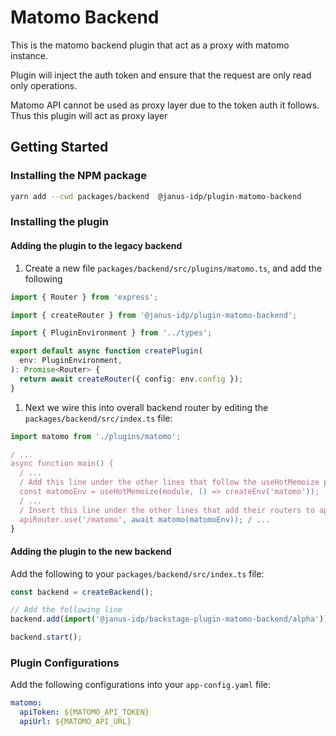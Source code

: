 # Matomo Backend

This is the matomo backend plugin that act as a proxy with matomo instance.

Plugin will inject the auth token and ensure that the request are only read only operations.

Matomo API cannot be used as proxy layer due to the token auth it follows. Thus this plugin will act as proxy layer

## Getting Started

### Installing the NPM package

```bash
yarn add --cwd packages/backend  @janus-idp/plugin-matomo-backend
```

### Installing the plugin

#### Adding the plugin to the legacy backend

1. Create a new file `packages/backend/src/plugins/matomo.ts`, and add the following

```ts title="packages/backend/src/plugins/matomo.ts"
import { Router } from 'express';

import { createRouter } from '@janus-idp/plugin-matomo-backend';

import { PluginEnvironment } from '../types';

export default async function createPlugin(
  env: PluginEnvironment,
): Promise<Router> {
  return await createRouter({ config: env.config });
}
```

1. Next we wire this into overall backend router by editing the `packages/backend/src/index.ts` file:

```ts title="packages/backend/src/index.ts"
import matomo from './plugins/matomo';

/ ...
async function main() {
  / ...
  / Add this line under the other lines that follow the useHotMemoize pattern
  const matomoEnv = useHotMemoize(module, () => createEnv('matomo'));
  / ...
  / Insert this line under the other lines that add their routers to apiRouter in the same way
  apiRouter.use('/matomo', await matomo(matomoEnv)); / ...
}
```

#### Adding the plugin to the new backend

Add the following to your `packages/backend/src/index.ts` file:

```ts title="packages/backend/src/index.ts"
const backend = createBackend();

// Add the following line
backend.add(import('@janus-idp/backstage-plugin-matomo-backend/alpha'));

backend.start();
```

### Plugin Configurations

Add the following configurations into your `app-config.yaml` file:

```yaml
matomo:
  apiToken: ${MATOMO_API_TOKEN}
  apiUrl: ${MATOMO_API_URL}
```
